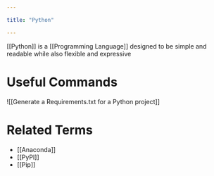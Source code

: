 ```yaml
---

title: "Python"

---
```

[[Python]] is a [[Programming Language]] designed to be simple and readable while also flexible and expressive

# Useful Commands
![[Generate a Requirements.txt for a Python project]]

# Related Terms
- [[Anaconda]]
- [[PyPI]]
- [[Pip]]